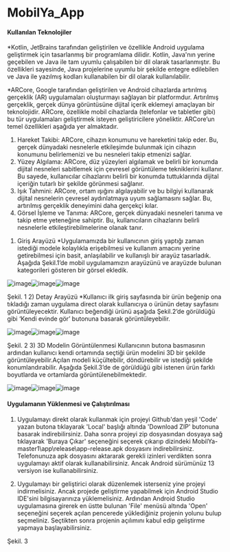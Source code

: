 # MobilYa_App

#### Kullanılan Teknolojiler
*Kotlin, JetBrains tarafından geliştirilen ve özellikle Android uygulama geliştirmek için tasarlanmış bir programlama dilidir. Kotlin, Java'nın yerine geçebilen ve Java ile tam uyumlu çalışabilen bir dil olarak tasarlanmıştır. Bu özellikleri sayesinde, Java projelerine uyumlu bir şekilde entegre edilebilen ve Java ile yazılmış kodları kullanabilen bir dil olarak kullanılabilir.

*ARCore, Google tarafından geliştirilen ve Android cihazlarda artırılmış gerçeklik (AR) uygulamaları oluşturmayı sağlayan bir platformdur. Artırılmış gerçeklik, gerçek dünya görüntüsüne dijital içerik eklemeyi amaçlayan bir teknolojidir. ARCore, özellikle mobil cihazlarda (telefonlar ve tabletler gibi) bu tür uygulamaları geliştirmek isteyen geliştiricilere yöneliktir. ARCore’un temel özellikleri aşağıda yer almaktadır. 

1.	Hareket Takibi: ARCore, cihazın konumunu ve hareketini takip eder. Bu, gerçek dünyadaki nesnelerle etkileşimde bulunmak için cihazın konumunu belirlemenizi ve bu nesneleri takip etmenizi sağlar.
2.	Yüzey Algılama: ARCore, düz yüzeyleri algılamak ve belirli bir konumda dijital nesneleri sabitlemek için çevresel görüntüleme tekniklerini kullanır. Bu sayede, kullanıcılar cihazlarını belirli bir konumda tuttuklarında dijital içeriğin tutarlı bir şekilde görünmesi sağlanır.
3.	Işık Tahmini: ARCore, ortam ışığını algılayabilir ve bu bilgiyi kullanarak dijital nesnelerin çevresel aydınlatmaya uyum sağlamasını sağlar. Bu, artırılmış gerçeklik deneyimini daha gerçekçi kılar.
4.	Görsel İşleme ve Tanıma: ARCore, gerçek dünyadaki nesneleri tanıma ve takip etme yeteneğine sahiptir. Bu, kullanıcıların cihazlarını belirli nesnelerle etkileştirebilmelerine olanak tanır.

1)	Giriş Arayüzü
*Uygulamamızda bir kullanıcının giriş yaptığı zaman istediği modele kolaylıkla erişebilmesi ve kullanım amacını yerine getirebilmesi için basit, anlaşılabilir ve kullanışlı bir arayüz tasarladık. Aşağıda Şekil.1’de mobil uygulamamızın arayüzünü ve arayüzde bulunan kategorileri gösteren bir görsel ekledik.

![image](https://github.com/zehrabetultaskin/MobilYa_App/assets/101520940/929da0e1-4ad8-4fac-ad89-3106ba83a4b0)![image](https://github.com/zehrabetultaskin/MobilYa_App/assets/101520940/f0b49165-5411-4ec8-a335-5310b80217ee)![image](https://github.com/zehrabetultaskin/MobilYa_App/assets/101520940/e5df08b0-9bd9-4e14-9dff-3f63ef5911cf)


Şekil. 1
2)	Detay Arayüzü
*Kullanıcı ilk giriş sayfasında bir ürün beğenip ona tıkladığı zaman uygulama direct olarak kullanıcıya o ürünün detay sayfasını görüntüleyecektir. Kullanıcı beğendiği ürünü aşağıda Şekil.2’de görüldüğü gibi ‘Kendi evinde gör’ butonuna basarak görüntüleyebilir. 

   ![image](https://github.com/zehrabetultaskin/MobilYa_App/assets/101520940/bd30b15d-65c8-417a-a9a0-ebea589748b5)![image](https://github.com/zehrabetultaskin/MobilYa_App/assets/101520940/98388beb-7f65-4fff-970f-cbe3995d2138)![image](https://github.com/zehrabetultaskin/MobilYa_App/assets/101520940/9cc2bd99-45eb-4290-a797-d85f68a7c445)



Şekil. 2
3)	3D Modelin Görüntülenmesi
Kullanıcının butona basmasının ardından kullanıcı kendi ortamında seçtiği ürün modelini 3D bir şekilde görüntüleyebilir.Açılan modeli küçültebilir, döndürebilir ve istediği şekilde konumlandırabilir. Aşağıda Şekil.3’de de görüldüğü gibi istenen ürün farklı boyutlarda ve ortamlarda görüntülenebilmektedir. 

![image](https://github.com/zehrabetultaskin/MobilYa_App/assets/101520940/cefd04e4-2c43-4d7d-ae52-721a67e2cf15)![image](https://github.com/zehrabetultaskin/MobilYa_App/assets/101520940/da6aa3dc-31c8-463f-879e-d504d25ee453)![image](https://github.com/zehrabetultaskin/MobilYa_App/assets/101520940/7c8d0599-1cfb-4c5f-a493-b243d199a2e1)

#### Uygulamanın Yüklenmesi ve Çalıştırılması 
1. Uygulamayı direkt olarak kullanmak için projeyi Github'dan yeşil 'Code' yazan butona tıklayarak 'Local' başlığı altında 'Download ZIP' butonuna basarak indirebilirsiniz. Daha sonra projeyi zip dosyasından dosyaya sağ tıklayarak 'Buraya Çıkar' seçeneğini seçerek çıkarıp dizindeki MobilYa-master1\app\release\app-release.apk dosyasını indirebilirsiniz. Telefonunuza apk dosyasını aktararak gerekli izinleri verdikten sonra uygulamayı aktif olarak kullanabilirsiniz. Ancak Android sürümünüz 13 versiyon ise kullanabilirsiniz.

2. Uygulamayı bir geliştirici olarak düzenlemek isterseniz yine projeyi indirmelisiniz. Ancak projede geliştirme yapabilmek için Android Studio IDE'sini bilgisayarınıza yüklemelisiniz. Ardından Android Studio uygulamasına girerek en üstte bulunan 'File' menüsü altında 'Open' seçeneğini seçerek açılan pencerede yüklediğiniz projenin yolunu bulup seçmeliniz. Seçtikten sonra projenin açılımını kabul edip geliştirme yapmaya başlayabilirsiniz. 

   
Şekil. 3

